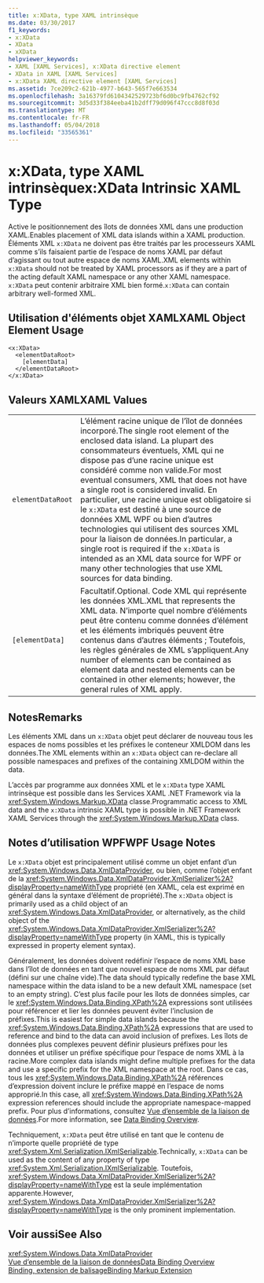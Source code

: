 ```yaml
---
title: x:XData, type XAML intrinsèque
ms.date: 03/30/2017
f1_keywords:
- x:XData
- XData
- xXData
helpviewer_keywords:
- XAML [XAML Services], x:XData directive element
- XData in XAML [XAML Services]
- x:XData XAML directive element [XAML Services]
ms.assetid: 7ce209c2-621b-4977-b643-565f7e663534
ms.openlocfilehash: 3a16379fd6104342529723bf6d0bc9fb4762cf92
ms.sourcegitcommit: 3d5d33f384eeba41b2dff79d096f47ccc8d8f03d
ms.translationtype: MT
ms.contentlocale: fr-FR
ms.lasthandoff: 05/04/2018
ms.locfileid: "33565361"
---
```

# <a name="xxdata-intrinsic-xaml-type"></a><span data-ttu-id="abd53-102">x:XData, type XAML intrinsèque</span><span class="sxs-lookup"><span data-stu-id="abd53-102">x:XData Intrinsic XAML Type</span></span>
<span data-ttu-id="abd53-103">Active le positionnement des îlots de données XML dans une production XAML.</span><span class="sxs-lookup"><span data-stu-id="abd53-103">Enables placement of XML data islands within a XAML production.</span></span> <span data-ttu-id="abd53-104">Éléments XML `x:XData` ne doivent pas être traités par les processeurs XAML comme s’ils faisaient partie de l’espace de noms XAML par défaut d’agissant ou tout autre espace de noms XAML.</span><span class="sxs-lookup"><span data-stu-id="abd53-104">XML elements within `x:XData` should not be treated by XAML processors as if they are a part of the acting default XAML namespace or any other XAML namespace.</span></span> <span data-ttu-id="abd53-105">`x:XData` peut contenir arbitraire XML bien formé.</span><span class="sxs-lookup"><span data-stu-id="abd53-105">`x:XData` can contain arbitrary well-formed XML.</span></span>  
  
## <a name="xaml-object-element-usage"></a><span data-ttu-id="abd53-106">Utilisation d'éléments objet XAML</span><span class="sxs-lookup"><span data-stu-id="abd53-106">XAML Object Element Usage</span></span>  
  
```  
<x:XData>  
  <elementDataRoot>  
    [elementData]  
  </elementDataRoot>  
</x:XData>  
```  
  
## <a name="xaml-values"></a><span data-ttu-id="abd53-107">Valeurs XAML</span><span class="sxs-lookup"><span data-stu-id="abd53-107">XAML Values</span></span>  
  
|||  
|-|-|  
|`elementDataRoot`|<span data-ttu-id="abd53-108">L’élément racine unique de l’îlot de données incorporé.</span><span class="sxs-lookup"><span data-stu-id="abd53-108">The single root element of the enclosed data island.</span></span> <span data-ttu-id="abd53-109">La plupart des consommateurs éventuels, XML qui ne dispose pas d’une racine unique est considéré comme non valide.</span><span class="sxs-lookup"><span data-stu-id="abd53-109">For most eventual consumers, XML that does not have a single root is considered invalid.</span></span> <span data-ttu-id="abd53-110">En particulier, une racine unique est obligatoire si le `x:XData` est destiné à une source de données XML WPF ou bien d’autres technologies qui utilisent des sources XML pour la liaison de données.</span><span class="sxs-lookup"><span data-stu-id="abd53-110">In particular, a single root is required if the `x:XData` is intended as an XML data source for WPF or many other technologies that use XML sources for data binding.</span></span>|  
|`[elementData]`|<span data-ttu-id="abd53-111">Facultatif.</span><span class="sxs-lookup"><span data-stu-id="abd53-111">Optional.</span></span> <span data-ttu-id="abd53-112">Code XML qui représente les données XML.</span><span class="sxs-lookup"><span data-stu-id="abd53-112">XML that represents the XML data.</span></span> <span data-ttu-id="abd53-113">N’importe quel nombre d’éléments peut être contenu comme données d’élément et les éléments imbriqués peuvent être contenus dans d’autres éléments ; Toutefois, les règles générales de XML s’appliquent.</span><span class="sxs-lookup"><span data-stu-id="abd53-113">Any number of elements can be contained as element data and nested elements can be contained in other elements; however, the general rules of XML apply.</span></span>|  
  
## <a name="remarks"></a><span data-ttu-id="abd53-114">Notes</span><span class="sxs-lookup"><span data-stu-id="abd53-114">Remarks</span></span>  
 <span data-ttu-id="abd53-115">Les éléments XML dans un `x:XData` objet peut déclarer de nouveau tous les espaces de noms possibles et les préfixes le conteneur XMLDOM dans les données.</span><span class="sxs-lookup"><span data-stu-id="abd53-115">The XML elements within an `x:XData` object can re-declare all possible namespaces and prefixes of the containing XMLDOM within the data.</span></span>  
  
 <span data-ttu-id="abd53-116">L’accès par programme aux données XML et le `x:XData` type XAML intrinsèque est possible dans les Services XAML .NET Framework via la <xref:System.Windows.Markup.XData> classe.</span><span class="sxs-lookup"><span data-stu-id="abd53-116">Programmatic access to XML data and the `x:XData` intrinsic XAML type is possible in .NET Framework XAML Services through the <xref:System.Windows.Markup.XData> class.</span></span>  
  
## <a name="wpf-usage-notes"></a><span data-ttu-id="abd53-117">Notes d’utilisation WPF</span><span class="sxs-lookup"><span data-stu-id="abd53-117">WPF Usage Notes</span></span>  
 <span data-ttu-id="abd53-118">Le `x:XData` objet est principalement utilisé comme un objet enfant d’un <xref:System.Windows.Data.XmlDataProvider>, ou bien, comme l’objet enfant de la <xref:System.Windows.Data.XmlDataProvider.XmlSerializer%2A?displayProperty=nameWithType> propriété (en XAML, cela est exprimé en général dans la syntaxe d’élément de propriété).</span><span class="sxs-lookup"><span data-stu-id="abd53-118">The `x:XData` object is primarily used as a child object of an <xref:System.Windows.Data.XmlDataProvider>, or alternatively, as the child object of the <xref:System.Windows.Data.XmlDataProvider.XmlSerializer%2A?displayProperty=nameWithType> property (in XAML, this is typically expressed in property element syntax).</span></span>  
  
 <span data-ttu-id="abd53-119">Généralement, les données doivent redéfinir l’espace de noms XML base dans l’îlot de données en tant que nouvel espace de noms XML par défaut (défini sur une chaîne vide).</span><span class="sxs-lookup"><span data-stu-id="abd53-119">The data should typically redefine the base XML namespace within the data island to be a new default XML namespace (set to an empty string).</span></span> <span data-ttu-id="abd53-120">C’est plus facile pour les îlots de données simples, car le <xref:System.Windows.Data.Binding.XPath%2A> expressions sont utilisées pour référencer et lier les données peuvent éviter l’inclusion de préfixes.</span><span class="sxs-lookup"><span data-stu-id="abd53-120">This is easiest for simple data islands because the <xref:System.Windows.Data.Binding.XPath%2A> expressions that are used to reference and bind to the data can avoid inclusion of prefixes.</span></span> <span data-ttu-id="abd53-121">Les îlots de données plus complexes peuvent définir plusieurs préfixes pour les données et utiliser un préfixe spécifique pour l’espace de noms XML à la racine.</span><span class="sxs-lookup"><span data-stu-id="abd53-121">More complex data islands might define multiple prefixes for the data and use a specific prefix for the XML namespace at the root.</span></span> <span data-ttu-id="abd53-122">Dans ce cas, tous les <xref:System.Windows.Data.Binding.XPath%2A> références d’expression doivent inclure le préfixe mappé en l’espace de noms approprié.</span><span class="sxs-lookup"><span data-stu-id="abd53-122">In this case, all <xref:System.Windows.Data.Binding.XPath%2A> expression references should include the appropriate namespace-mapped prefix.</span></span> <span data-ttu-id="abd53-123">Pour plus d’informations, consultez [Vue d’ensemble de la liaison de données](../../../docs/framework/wpf/data/data-binding-overview.md).</span><span class="sxs-lookup"><span data-stu-id="abd53-123">For more information, see [Data Binding Overview](../../../docs/framework/wpf/data/data-binding-overview.md).</span></span>  
  
 <span data-ttu-id="abd53-124">Techniquement, `x:XData` peut être utilisé en tant que le contenu de n’importe quelle propriété de type <xref:System.Xml.Serialization.IXmlSerializable>.</span><span class="sxs-lookup"><span data-stu-id="abd53-124">Technically, `x:XData` can be used as the content of any property of type <xref:System.Xml.Serialization.IXmlSerializable>.</span></span> <span data-ttu-id="abd53-125">Toutefois, <xref:System.Windows.Data.XmlDataProvider.XmlSerializer%2A?displayProperty=nameWithType> est la seule implémentation apparente.</span><span class="sxs-lookup"><span data-stu-id="abd53-125">However, <xref:System.Windows.Data.XmlDataProvider.XmlSerializer%2A?displayProperty=nameWithType> is the only prominent implementation.</span></span>  
  
## <a name="see-also"></a><span data-ttu-id="abd53-126">Voir aussi</span><span class="sxs-lookup"><span data-stu-id="abd53-126">See Also</span></span>  
 <xref:System.Windows.Data.XmlDataProvider>  
 [<span data-ttu-id="abd53-127">Vue d’ensemble de la liaison de données</span><span class="sxs-lookup"><span data-stu-id="abd53-127">Data Binding Overview</span></span>](../../../docs/framework/wpf/data/data-binding-overview.md)  
 [<span data-ttu-id="abd53-128">Binding, extension de balisage</span><span class="sxs-lookup"><span data-stu-id="abd53-128">Binding Markup Extension</span></span>](../../../docs/framework/wpf/advanced/binding-markup-extension.md)
